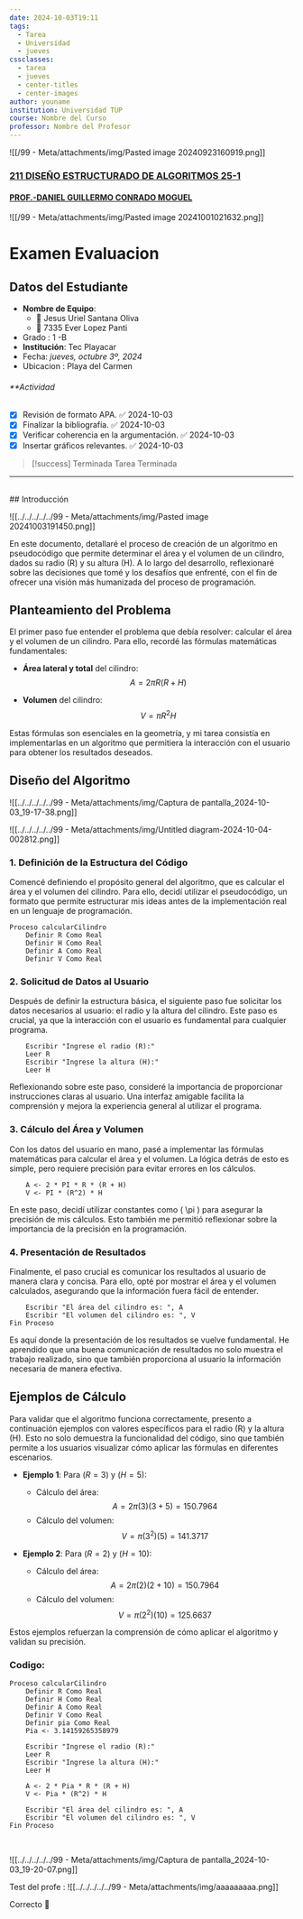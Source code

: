 ```yaml
---
date: 2024-10-03T19:11
tags:
  - Tarea
  - Universidad
  - jueves
cssclasses:
  - tarea
  - jueves
  - center-titles
  - center-images
author: youname
institution: Universidad TUP
course: Nombre del Curso
professor: Nombre del Profesor
---
```


![[/99 - Meta/attachments/img/Pasted image 20240923160919.png]]

### [211 DISEÑO ESTRUCTURADO DE ALGORITMOS 25-1](https://moodle.tecplayacar.edu.mx/course/view.php?id=6029 "211 DISEÑO ESTRUCTURADO DE ALGORITMOS 25-1")
#### [PROF.-DANIEL GUILLERMO CONRADO MOGUEL](https://moodle.tecplayacar.edu.mx/user/view.php?id=10360&course=6029)
![[/99 - Meta/attachments/img/Pasted image 20241001021632.png]]




# Examen Evaluacion
## **Datos del Estudiante**

- **Nombre de Equipo**:
	- 👀  Jesus Uriel Santana Oliva
	- 👀 7335 Ever Lopez Panti 
- Grado : 1 -B
- **Institución**: Tec Playacar
- Fecha: _jueves, octubre 3º, 2024_
- Ubicacion : Playa del Carmen

###### **Actividad
- [x] Revisión de formato APA. ✅ 2024-10-03
- [x] Finalizar la bibliografía. ✅ 2024-10-03
- [x] Verificar coherencia en la argumentación. ✅ 2024-10-03
- [x] Insertar gráficos relevantes. ✅ 2024-10-03

> [!success] Terminada
> Tarea Terminada
> 

---
<br>
## Introducción

![[../../../../../99 - Meta/attachments/img/Pasted image 20241003191450.png]]

En este documento, detallaré el proceso de creación de un algoritmo en pseudocódigo que permite determinar el área y el volumen de un cilindro, dados su radio (R) y su altura (H). A lo largo del desarrollo, reflexionaré sobre las decisiones que tomé y los desafíos que enfrenté, con el fin de ofrecer una visión más humanizada del proceso de programación.

## Planteamiento del Problema

El primer paso fue entender el problema que debía resolver: calcular el área y el volumen de un cilindro. Para ello, recordé las fórmulas matemáticas fundamentales:

- **Área lateral y total** del cilindro:
$$
A = 2 \pi R (R + H)
$$

- **Volumen** del cilindro:
$$
V = \pi R^2 H
$$

Estas fórmulas son esenciales en la geometría, y mi tarea consistía en implementarlas en un algoritmo que permitiera la interacción con el usuario para obtener los resultados deseados.


## Diseño del Algoritmo
	
![[../../../../../99 - Meta/attachments/img/Captura de pantalla_2024-10-03_19-17-38.png]]

![[../../../../../99 - Meta/attachments/img/Untitled diagram-2024-10-04-002812.png]]
### 1. Definición de la Estructura del Código

Comencé definiendo el propósito general del algoritmo, que es calcular el área y el volumen del cilindro. Para ello, decidí utilizar el pseudocódigo, un formato que permite estructurar mis ideas antes de la implementación real en un lenguaje de programación.

```pseudocódigo
Proceso calcularCilindro
    Definir R Como Real
    Definir H Como Real
    Definir A Como Real
    Definir V Como Real
```

### 2. Solicitud de Datos al Usuario

Después de definir la estructura básica, el siguiente paso fue solicitar los datos necesarios al usuario: el radio y la altura del cilindro. Este paso es crucial, ya que la interacción con el usuario es fundamental para cualquier programa.

```pseudocódigo
    Escribir "Ingrese el radio (R):"
    Leer R
    Escribir "Ingrese la altura (H):"
    Leer H
```

Reflexionando sobre este paso, consideré la importancia de proporcionar instrucciones claras al usuario. Una interfaz amigable facilita la comprensión y mejora la experiencia general al utilizar el programa.

### 3. Cálculo del Área y Volumen

Con los datos del usuario en mano, pasé a implementar las fórmulas matemáticas para calcular el área y el volumen. La lógica detrás de esto es simple, pero requiere precisión para evitar errores en los cálculos.

```pseudocódigo
    A <- 2 * PI * R * (R + H)
    V <- PI * (R^2) * H
```

En este paso, decidí utilizar constantes como \( \pi \) para asegurar la precisión de mis cálculos. Esto también me permitió reflexionar sobre la importancia de la precisión en la programación.

### 4. Presentación de Resultados

Finalmente, el paso crucial es comunicar los resultados al usuario de manera clara y concisa. Para ello, opté por mostrar el área y el volumen calculados, asegurando que la información fuera fácil de entender.

```pseudocódigo
    Escribir "El área del cilindro es: ", A
    Escribir "El volumen del cilindro es: ", V
Fin Proceso
```

Es aquí donde la presentación de los resultados se vuelve fundamental. He aprendido que una buena comunicación de resultados no solo muestra el trabajo realizado, sino que también proporciona al usuario la información necesaria de manera efectiva.

## Ejemplos de Cálculo

Para validar que el algoritmo funciona correctamente, presento a continuación ejemplos con valores específicos para el radio (R) y la altura (H). Esto no solo demuestra la funcionalidad del código, sino que también permite a los usuarios visualizar cómo aplicar las fórmulas en diferentes escenarios.

- **Ejemplo 1**: Para $(R = 3)$ y $(H = 5)$:
  - Cálculo del área:
  $$
  A = 2 \pi (3) (3 + 5) = 150.7964
  $$
  - Cálculo del volumen:
  $$
  V = \pi (3^2)(5) = 141.3717
  $$

- **Ejemplo 2**: Para $(R = 2)$ y $(H = 10)$:
  - Cálculo del área:
  $$
  A = 2 \pi (2)(2 + 10) = 150.7964
  $$
  - Cálculo del volumen:
  $$
  V = \pi (2^2)(10) = 125.6637
  $$

Estos ejemplos refuerzan la comprensión de cómo aplicar el algoritmo y validan su precisión.

### Codigo:
```pseint
Proceso calcularCilindro
    Definir R Como Real
    Definir H Como Real
    Definir A Como Real
    Definir V Como Real
    Definir pia Como Real
    Pia <- 3.14159265358979
    
    Escribir "Ingrese el radio (R):"
    Leer R
    Escribir "Ingrese la altura (H):"
    Leer H
    
    A <- 2 * Pia * R * (R + H)
    V <- Pia * (R^2) * H
    
    Escribir "El área del cilindro es: ", A
    Escribir "El volumen del cilindro es: ", V
Fin Proceso

```
<br>

![[../../../../../99 - Meta/attachments/img/Captura de pantalla_2024-10-03_19-20-07.png]]

Test del profe :
![[../../../../../99 - Meta/attachments/img/aaaaaaaaa.png]]

Correcto 💯